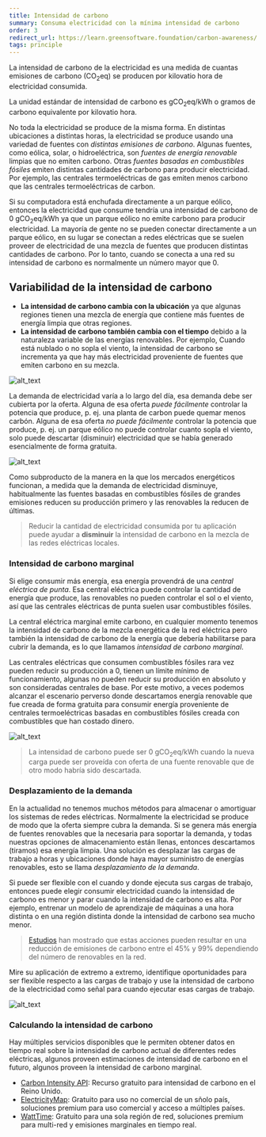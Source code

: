 ```yaml
---
title: Intensidad de carbono
summary: Consuma electricidad con la mínima intensidad de carbono
order: 3
redirect_url: https://learn.greensoftware.foundation/carbon-awareness/
tags: principle
---
```


La intensidad de carbono de la electricidad es una medida de cuantas emisiones de carbono (CO<sub>2</sub>eq) se producen por kilovatio hora de electricidad consumida.

La unidad estándar de intensidad de carbono es gCO<sub>2</sub>eq/kWh o gramos de carbono equivalente por kilovatio hora.

No toda la electricidad se produce de la misma forma. En distintas ubicaciones a distintas horas, la electricidad se produce usando una variedad de fuentes con _distintas emisiones de carbono_. Algunas fuentes, como eólica, solar, o hidroeléctrica, son _fuentes de energía renovable_ limpias que no emiten carbono. Otras _fuentes basadas en combustibles fósiles_ emiten distintas cantidades de carbono para producir electricidad. Por ejemplo, las centrales termoeléctricas de gas emiten menos carbono que las centrales termoeléctricas de carbon.

Si su computadora está enchufada directamente a un parque eólico, entonces la electricidad que consume tendría una intensidad de carbono de 0 gCO<sub>2</sub>eq/kWh ya que un parque eólico no emite carbono para producir electricidad. La mayoría de gente no se pueden conectar directamente a un parque eólico, en su lugar se conectan a redes eléctricas que se suelen proveer de electricidad de una mezcla de fuentes que producen distintas cantidades de carbono. Por lo tanto, cuando se conecta a una red su intensidad de carbono es normalmente un número mayor que 0.

## Variabilidad de la intensidad de carbono

- **La intensidad de carbono cambia con la ubicación** ya que algunas regiones tienen una mezcla de energía que contiene más fuentes de energía limpia que otras regiones.
- **La intensidad de carbono también cambia con el tiempo** debido a la naturaleza variable de las energías renovables. Por ejemplo, Cuando está nublado o no sopla el viento, la intensidad de carbono se incrementa ya que hay más electricidad proveniente de fuentes que emiten carbono en su mezcla.

![alt_text](/assets/images/principles/carbon-intensity-1.png 'La intensidad de carbono cambia con el tiempo al tiempo que las fuentes renovables se incrementan o decrementan.')

La demanda de electricidad varía a lo largo del día, esa demanda debe ser cubierta por la oferta. Alguna de esa oferta _puede fácilmente_ controlar la potencia que produce, p. ej. una planta de carbon puede quemar menos carbón. Alguna de esa oferta _no puede fácilmente_ controlar la potencia que produce, p. ej. un parque eólico no puede controlar cuanto sopla el viento, solo puede descartar (disminuir) electricidad que se había generado esencialmente de forma gratuita.

![alt_text](/assets/images/principles/carbon-intensity-2.png 'Las fuentes de energía de origen fósil habitualmente son las primeras que disminuyen su producción y las renovables las últimas.')

Como subproducto de la manera en la que los mercados energéticos funcionan, a medida que la demanda de electricidad disminuye, habitualmente las fuentes basadas en combustibles fósiles de grandes emisiones reducen su producción primero y las renovables la reducen de últimas.

> Reducir la cantidad de electricidad consumida por tu aplicación puede ayudar a **disminuir** la intensidad de carbono en la mezcla de las redes eléctricas locales.

### Intensidad de carbono marginal

Si elige consumir más energía, esa energía provendrá de una _central eléctrica de punta_. Esa central eléctrica puede controlar la cantidad de energía que produce, las renovables no pueden controlar el sol o el viento, así que las centrales eléctricas de punta suelen usar combustibles fósiles.

La central eléctrica marginal emite carbono, en cualquier momento tenemos la intensidad de carbono de la mezcla energética de la red eléctrica pero también la intensidad de carbono de la energía que debería habilitarse para cubrir la demanda, es lo que llamamos _intensidad de carbono marginal_.

Las centrales eléctricas que consumen combustibles fósiles rara vez pueden reducir su producción a 0, tienen un límite mínimo de funcionamiento, algunas no pueden reducir su producción en absoluto y son consideradas centrales de base. Por este motivo, a veces podemos alcanzar el escenario perverso donde descartamos energía renovable que fue creada de forma gratuita para consumir energía proveniente de centrales termoeléctricas basadas en combustibles fósiles creada con combustibles que han costado dinero.

![alt_text](/assets/images/principles/carbon-intensity-3.png 'Hay momentos cuando la intensidad de carbono marginal alcanza 0')

> La intensidad de carbono puede ser 0 gCO<sub>2</sub>eq/kWh cuando la nueva carga puede ser proveída con oferta de una fuente renovable que de otro modo habría sido descartada.

### Desplazamiento de la demanda

En la actualidad no tenemos muchos métodos para almacenar o amortiguar los sistemas de redes eléctricas. Normalmente la electricidad se produce de modo que la oferta siempre cubra la demanda. Si se genera más energía de fuentes renovables que la necesaria para soportar la demanda, y todas nuestras opciones de almacenamiento están llenas, entonces descartamos (tiramos) esa energía limpia. Una solución es desplazar las cargas de trabajo a horas y ubicaciones donde haya mayor suministro de energías renovables, esto se llama _desplazamiento de la demanda_.

Si puede ser flexible con el cuando y donde ejecuta sus cargas de trabajo, entonces puede elegir consumir electricidad cuando la intensidad de carbono es menor y parar cuando la intensidad de carbono es alta. Por ejemplo, entrenar un modelo de aprendizaje de máquinas a una hora distinta o en una región distinta donde la intensidad de carbono sea mucho menor.

> [Estudios](https://ieeexplore.ieee.org/document/6128960) han mostrado que estas acciones pueden resultar en una reducción de emisiones de carbono entre el 45% y 99% dependiendo del número de renovables en la red.

Mire su aplicación de extremo a extremo, identifique oportunidades para ser flexible respecto a las cargas de trabajo y use la intensidad de carbono de la electricidad como señal para cuando ejecutar esas cargas de trabajo.

![alt_text](/assets/images/principles/demand-shifting-1.png 'En este ejemplo la linea roja es la intensidad de carbono de la electricidad, si desplazamos la carga de trabajo un poco al futuro desde su hora preferida de ejecución, podemos sacar provecho de una intensidad de carbono de la electricidad menor.')

### Calculando la intensidad de carbono

Hay múltiples servicios disponibles que le permiten obtener datos en tiempo real sobre la intensidad de carbono actual de diferentes redes eléctricas, algunos proveen estimaciones de intensidad de carbono en el futuro, algunos proveen la intensidad de carbono marginal.

- [Carbon Intensity API](https://carbonintensity.org.uk/): Recurso gratuito para intensidad de carbono en el Reino Unido.
- [ElectricityMap](https://api.electricitymap.org/): Gratuito para uso no comercial de un sñolo país, soluciones premium para uso comercial y acceso a múltiples países.
- [WattTime](https://www.watttime.org/): Gratuito para una sola región de red, soluciones premium para multi-red y emisiones marginales en tiempo real.
